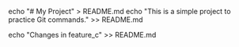 echo "# My Project" > README.md
echo "This is a simple project to practice Git commands." >> README.md
































echo "Changes in feature_c" >> README.md
